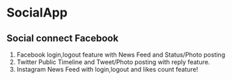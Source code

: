 SocialApp
=========

Social connect
  Facebook
  ---------
  1. Facebook login,logout feature with News Feed and Status/Photo posting
  2. Twitter Public Timeline and Tweet/Photo posting with reply feature.
  3. Instagram News Feed with login,logout and likes count feature!
